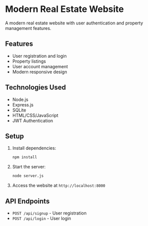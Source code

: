 # Modern Real Estate Website

A modern real estate website with user authentication and property management features.

## Features

- User registration and login
- Property listings
- User account management
- Modern responsive design

## Technologies Used

- Node.js
- Express.js
- SQLite
- HTML/CSS/JavaScript
- JWT Authentication

## Setup

1. Install dependencies:
   ```bash
   npm install
   ```

2. Start the server:
   ```bash
   node server.js
   ```

3. Access the website at `http://localhost:8000`

## API Endpoints

- `POST /api/signup` - User registration
- `POST /api/login` - User login 